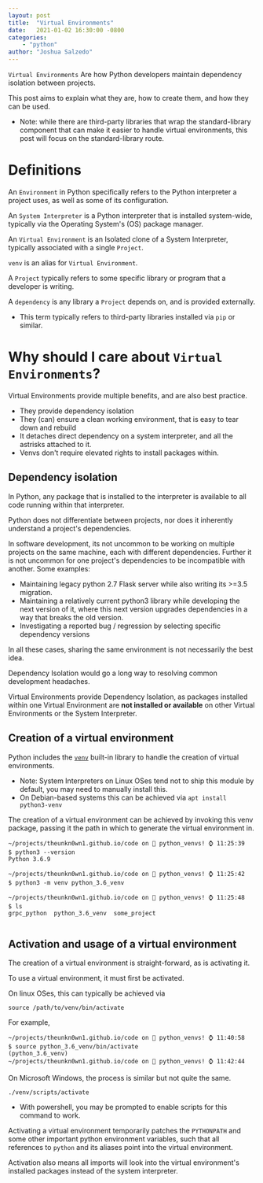 ```yaml
---
layout: post
title:  "Virtual Environments"
date:   2021-01-02 16:30:00 -0800
categories: 
    - "python"
author: "Joshua Salzedo"
---
```

`Virtual Environments` Are how Python developers maintain dependency isolation between projects.

This post aims to explain what they are, how to create them, and how they can be used.

- Note: while there are third-party libraries that wrap the standard-library component that can make it easier to handle virtual environments, this post will focus on the standard-library route.

# Definitions
An `Environment` in Python specifically refers to the Python interpreter a project uses, as well as some of its configuration.

An `System Interpreter` is a Python interpreter that is installed system-wide, typically via the Operating System's (OS) package manager.

An `Virtual Environment` is an Isolated clone of a System Interpreter, typically associated with a single `Project`.

`venv` is an alias for `Virtual Environment`.

A `Project` typically refers to some specific library or program that a developer is writing.

A `dependency` is any library a `Project` depends on, and is provided externally.
 - This term typically refers to third-party libraries installed via `pip` or similar.

# Why should I care about `Virtual Environments`?
Virtual Environments provide multiple benefits, and are also best practice. 
 - They provide dependency isolation
 - They (can) ensure a clean working environment, that is easy to tear down and rebuild
 - It detaches direct dependency on a system interpreter, and all the astrisks attached to it.
 - Venvs don't require elevated rights to install packages within.

## Dependency isolation
In Python, any package that is installed to the interpreter is available to all code running within that interpreter.

Python does not differentiate between projects, nor does it inherently understand
a project's dependencies.

In software development, its not uncommon to be working on multiple projects on the same machine,
each with different dependencies. Further it is not uncommon for one project's dependencies to be incompatible with another.  Some examples:
 - Maintaining legacy python 2.7 Flask server while also writing its >=3.5 migration.
 - Maintaining a relatively current python3 library while developing the next version of it, where this next version upgrades dependencies in a way that breaks the old version.
 - Investigating a reported bug / regression by selecting specific dependency versions

In all these cases, sharing the same environment is not necessarily the best idea.

Dependency Isolation would go a long way to resolving common development headaches.

Virtual Environments provide Dependency Isolation, as packages installed 
within one Virtual Environment are **not installed or available** on other
Virtual Environments or the System Interpreter.


## Creation of a virtual environment
Python includes the [`venv`](https://docs.python.org/3/library/venv.html) built-in library to handle the creation of virtual environments.
 - Note: System Interpreters on Linux OSes tend not to ship this module by default, you may need to manually install this.
 - On Debian-based systems this can be achieved via `apt install python3-venv`

The creation of a virtual environment can be achieved by invoking this venv package, passing it the path in which to generate the virtual environment in.

```shell
~/projects/theunkn0wn1.github.io/code on  python_venvs! ⌚ 11:25:39
$ python3 --version
Python 3.6.9

~/projects/theunkn0wn1.github.io/code on  python_venvs! ⌚ 11:25:42
$ python3 -m venv python_3.6_venv

~/projects/theunkn0wn1.github.io/code on  python_venvs! ⌚ 11:25:48
$ ls
grpc_python  python_3.6_venv  some_project


```

## Activation and usage of a virtual environment
The creation of a virtual environment is straight-forward, as is activating it.

To use a virtual environment, it must first be activated.

On linux OSes, this can typically be achieved via
```shell
source /path/to/venv/bin/activate
```
For example,
```shell
~/projects/theunkn0wn1.github.io/code on  python_venvs! ⌚ 11:40:58
$ source python_3.6_venv/bin/activate
(python_3.6_venv) 
~/projects/theunkn0wn1.github.io/code on  python_venvs! ⌚ 11:42:44

```

On Microsoft Windows, the process is similar but not quite the same.
```shell
./venv/scripts/activate
```
 - With powershell, you may be prompted to enable scripts for this command to work.

Activating a virtual environment temporarily patches the `PYTHONPATH` and some other important python environment variables,
such that all references to `python` and its aliases point into the virtual environment.

Activation also means all imports will look into the virtual environment's installed packages instead of the system interpreter.

